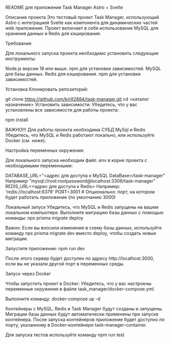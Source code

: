README для приложения Task Manager Astro + Svelte

Описание проекта
Это тестовый проект Task Manager, использующий Astro с интеграцией Svelte как компонента для динамических частей web приложения. 
Проект включает в себя использование MySQL для хранения данных и Redis для кэширования.

Требования

Для локального запуска проекта необходимо установить следующие инструменты:

Node.js версии 18 или выше.
npm для установки зависимостей.
MySQL для базы данных.
Redis для кэширования.
npm для установки зависимостей.

Установка
Клонировать репозиторий:

git clone https://github.com/kirill2884/task-manager.git
cd <каталог назначение>
Установить зависимости:
Убедитесь, что у вас установлены все зависимости для работы проекта:

npm install

ВАЖНО!!! Для работы проекта необходима СУБД MySql и Redis
Убедитесь, что MySQL и Redis работают локально, или используйте Docker (см. ниже).

Настройка переменных окружения:

Для локального запуска необходим файл .env в корне проекта с необходимыми переменными:

DATABASE_URL="<адрес для доступа к MySQL DataBase>/task-manager" Например "mysql://root:rootpassword@localhost:3306/task-manager"
REDIS_URL=<адрес для доступа к Redis> Например: 'redis://localhost:6379'
PORT=3001 # Опционально: порт, на котором будет работать приложение (по умолчанию 3000)

Локальный запуск
Убедитесь, что MySQL и Redis запущены на вашем локальном компьютере.
Выполните миграцию базы данных с помощью команды:
npx prisma migrate deploy

Важно: Если вы вносили изменения в схему базы данных, используйте команду npx prisma migrate dev вместо deploy, чтобы создать новые миграции.

Запустите приложение:
npm run dev

После этого сервер будет доступен по адресу http://localhost:3000, если вы не указали другой порт в переменных среды.

Запуск через Docker

Чтобы запустить проект в Docker:
Убедитесь, что у вас настроены переменные окружения в файле task_manager/docker-compose.yml.

Выполните команду:
docker-compose up -d 

Контейнеры с MySQL, Redis и Task Manager будут созданы и запущены. Миграции базы данных будут автоматически применены при запуске контейнера.
После запуска контейнеров приложение будет доступно по порту, указанному в Docker-контейнере task-manager-container.

Для запуска тестов используйте команду 
npm run test